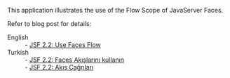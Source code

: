 This application illustrates the use of the Flow Scope of JavaServer Faces. 

Refer to blog post for details:

<dl>
<dt>English</dt>
<dd>- <a href="http://kodcu.com/2013/08/jsf-2-2-use-faces-flow/">JSF 2.2: Use Faces Flow</a></dd>
<dt>Turkish</dt>
<dd>- <a href="http://kodcu.com/2013/07/jsf-2-2-faces-akislarini-kullanin/">JSF 2.2: Faces Akışlarını kullanın</a></dd>
<dd>- <a href="http://kodcu.com/2013/07/jsf-2-2-akis-cagrilari/">JSF 2.2: Akış Çağrıları</a></dd>
</dl>‎